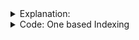 <details>
  <summary>Explanation: </summary>
<br>
  <ul> 
    <li> <a href="https://youtu.be/aAALKHLeexw?si=wDbOfdP-h4NTlU1z"> Youtube </a> </li>
    <li> <a href="https://cp-algorithms.com/data_structures/fenwick.html#one-based-indexing-approach"> CP Algo </a> </li>
  </ul>
  

</details>

<details>
  <summary> Code: One based Indexing  </summary>


```
const int sz = 1001;
int a[sz], tree[sz], n ;

void build_update(int i, int val){
  for( ; i<=sz; i+=(i&(i*(-1))) ) tree[i] += val ;
}

ll query(ll n){
    ll res = 0 ;
    for ( ; n > 0; n -= n & -n) res+=tree[n];
    return res ;
}

int main() {

    cin >> n ;

    memset(tree,0,sizeof(tree));
    fr(i,1,n+1) {
        cin >> a[i];
        build_update(i,a[i]);
        //fr(j,1,n+1) cout << tree[j] <<" "; cout << endl;
    }

    cout << query(7) << endl;

return 0 ;
}

```


</details>
